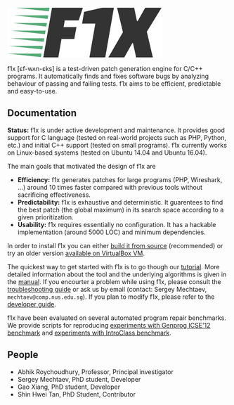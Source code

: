 ![logo](doc/logo.png)

f1x [ɛf-wʌn-ɛks] is a test-driven patch generation engine for C/C++ programs. It automatically finds and fixes software bugs by analyzing behaviour of passing and failing tests. f1x aims to be efficient, predictable and easy-to-use.

## Documentation ##

**Status:** f1x is under active development and maintenance. It provides good support for C language (tested on real-world projects such as PHP, Python, etc.) and initial C++ support (tested on small programs). f1x currently works on Linux-based systems (tested on Ubuntu 14.04 and Ubuntu 16.04).

The main goals that motivated the design of f1x are

- **Efficiency:** f1x generates patches for large programs (PHP, Wireshark, ...) around 10 times faster compared with previous tools without sacrificing effectiveness.
- **Predictability:** f1x is exhaustive and deterministic. It guarentees to find the best patch (the global maximum) in its search space according to a given prioritization.
- **Usability:** f1x requires essentially no configuration. It has a hackable implementation (around 5000 LOC) and minimum dependencies.

In order to install f1x you can either [build it from source](doc/BuildFromSource.md) (recommended) or try an older version [available on VirtualBox VM](doc/VirtualBox.md).

The quickest way to get started with f1x is to go though our [tutorial](doc/Tutorial.md). More detailed information about the tool and the underlying algorithms is given in the [manual](doc/Manual.md). If you encourter a problem while using f1x, please consult the [troubleshooting guide](doc/Troubleshooting.md) or ask us by email (contact: Sergey Mechtaev, `mechtaev@comp.nus.edu.sg`). If you plan to modify f1x, please refer to the [developer guide](doc/Development.md).

f1x have been evaluated on several automated program repair benchmarks. We provide scripts for reproducing [experiments with Genprog ICSE'12 benchmark](https://github.com/mechtaev/f1x-genprog-icse12) and [experiments with IntroClass benchmark](https://github.com/stan6/f1x-introclass).

## People ##

* Abhik Roychoudhury, Professor, Principal investigator
* Sergey Mechtaev, PhD student, Developer
* Gao Xiang, PhD student, Developer
* Shin Hwei Tan, PhD Student, Contributor
